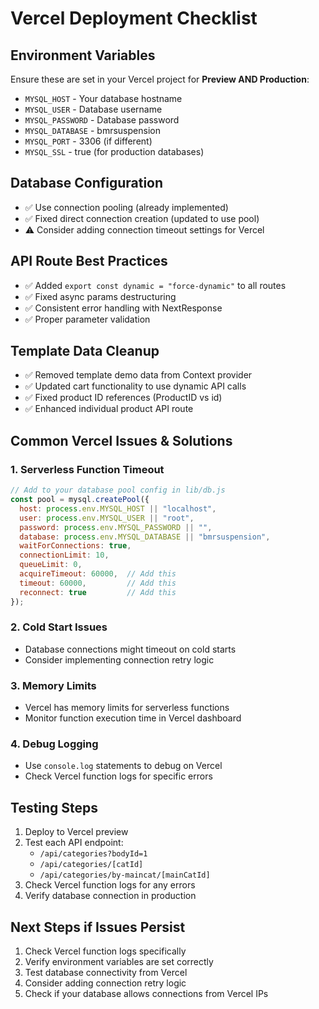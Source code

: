 # Vercel Deployment Checklist

## Environment Variables
Ensure these are set in your Vercel project for **Preview AND Production**:
- `MYSQL_HOST` - Your database hostname
- `MYSQL_USER` - Database username
- `MYSQL_PASSWORD` - Database password
- `MYSQL_DATABASE` - bmrsuspension
- `MYSQL_PORT` - 3306 (if different)
- `MYSQL_SSL` - true (for production databases)

## Database Configuration
- ✅ Use connection pooling (already implemented)
- ✅ Fixed direct connection creation (updated to use pool)
- ⚠️  Consider adding connection timeout settings for Vercel

## API Route Best Practices
- ✅ Added `export const dynamic = "force-dynamic"` to all routes
- ✅ Fixed async params destructuring
- ✅ Consistent error handling with NextResponse
- ✅ Proper parameter validation

## Template Data Cleanup
- ✅ Removed template demo data from Context provider
- ✅ Updated cart functionality to use dynamic API calls
- ✅ Fixed product ID references (ProductID vs id)
- ✅ Enhanced individual product API route

## Common Vercel Issues & Solutions

### 1. Serverless Function Timeout
```javascript
// Add to your database pool config in lib/db.js
const pool = mysql.createPool({
  host: process.env.MYSQL_HOST || "localhost",
  user: process.env.MYSQL_USER || "root",
  password: process.env.MYSQL_PASSWORD || "",
  database: process.env.MYSQL_DATABASE || "bmrsuspension",
  waitForConnections: true,
  connectionLimit: 10,
  queueLimit: 0,
  acquireTimeout: 60000,  // Add this
  timeout: 60000,         // Add this
  reconnect: true         // Add this
});
```

### 2. Cold Start Issues
- Database connections might timeout on cold starts
- Consider implementing connection retry logic

### 3. Memory Limits
- Vercel has memory limits for serverless functions
- Monitor function execution time in Vercel dashboard

### 4. Debug Logging
- Use `console.log` statements to debug on Vercel
- Check Vercel function logs for specific errors

## Testing Steps
1. Deploy to Vercel preview
2. Test each API endpoint:
   - `/api/categories?bodyId=1`
   - `/api/categories/[catId]`
   - `/api/categories/by-maincat/[mainCatId]`
3. Check Vercel function logs for any errors
4. Verify database connection in production

## Next Steps if Issues Persist
1. Check Vercel function logs specifically
2. Verify environment variables are set correctly
3. Test database connectivity from Vercel
4. Consider adding connection retry logic
5. Check if your database allows connections from Vercel IPs